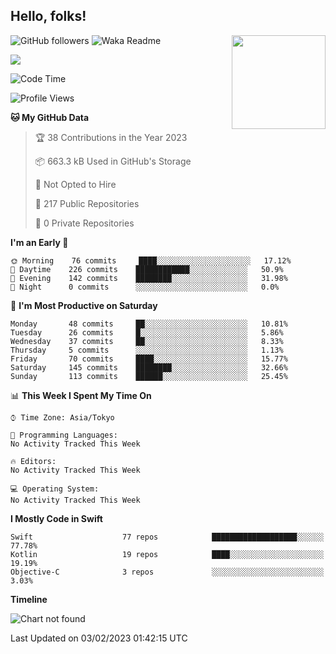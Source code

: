 ## Hello, folks! 

<p>
<img align="right" src="https://media.giphy.com/media/26ufdb3cYKwbRtYVW/giphy.gif" style="max-width:100%;" height="150px">
 
![GitHub followers](https://img.shields.io/github/followers/YamamotoDesu?label=Follow&style=social)
![Waka Readme](https://github.com/YamamotoDesu/YamamotoDesu/workflows/Waka%20Readme/badge.svg)

![](https://github-profile-summary-cards.vercel.app/api/cards/profile-details?username=YamamotoDesu&theme=vue)

<!--START_SECTION:waka-->
![Code Time](http://img.shields.io/badge/Code%20Time-207%20hrs%2025%20mins-blue)

![Profile Views](http://img.shields.io/badge/Profile%20Views-1-blue)

**🐱 My GitHub Data** 

> 🏆 38 Contributions in the Year 2023
 > 
> 📦 663.3 kB Used in GitHub's Storage 
 > 
> 🚫 Not Opted to Hire
 > 
> 📜 217 Public Repositories 
 > 
> 🔑 0 Private Repositories  
 > 
**I'm an Early 🐤** 

```text
🌞 Morning    76 commits     ████░░░░░░░░░░░░░░░░░░░░░   17.12% 
🌆 Daytime    226 commits    ████████████░░░░░░░░░░░░░   50.9% 
🌃 Evening    142 commits    ████████░░░░░░░░░░░░░░░░░   31.98% 
🌙 Night      0 commits      ░░░░░░░░░░░░░░░░░░░░░░░░░   0.0%

```
📅 **I'm Most Productive on Saturday** 

```text
Monday       48 commits     ██░░░░░░░░░░░░░░░░░░░░░░░   10.81% 
Tuesday      26 commits     █░░░░░░░░░░░░░░░░░░░░░░░░   5.86% 
Wednesday    37 commits     ██░░░░░░░░░░░░░░░░░░░░░░░   8.33% 
Thursday     5 commits      ░░░░░░░░░░░░░░░░░░░░░░░░░   1.13% 
Friday       70 commits     ████░░░░░░░░░░░░░░░░░░░░░   15.77% 
Saturday     145 commits    ████████░░░░░░░░░░░░░░░░░   32.66% 
Sunday       113 commits    ██████░░░░░░░░░░░░░░░░░░░   25.45%

```


📊 **This Week I Spent My Time On** 

```text
⌚︎ Time Zone: Asia/Tokyo

💬 Programming Languages: 
No Activity Tracked This Week

🔥 Editors: 
No Activity Tracked This Week

💻 Operating System: 
No Activity Tracked This Week

```

**I Mostly Code in Swift** 

```text
Swift                    77 repos            ███████████████████░░░░░░   77.78% 
Kotlin                   19 repos            ████░░░░░░░░░░░░░░░░░░░░░   19.19% 
Objective-C              3 repos             ░░░░░░░░░░░░░░░░░░░░░░░░░   3.03%

```


**Timeline**

![Chart not found](https://raw.githubusercontent.com/YamamotoDesu/YamamotoDesu/main/charts/bar_graph.png) 


 Last Updated on 03/02/2023 01:42:15 UTC
<!--END_SECTION:waka-->


